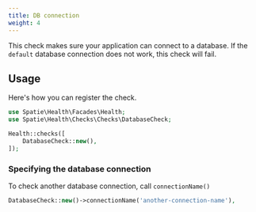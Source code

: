 ```yaml
---
title: DB connection
weight: 4
---
```


This check makes sure your application can connect to a database. If the `default` database connection does not work, this check will fail.

## Usage

Here's how you can register the check.

```php
use Spatie\Health\Facades\Health;
use Spatie\Health\Checks\Checks\DatabaseCheck;

Health::checks([
    DatabaseCheck::new(),
]);
```


### Specifying the database connection

To check another database connection, call `connectionName()`

```php
DatabaseCheck::new()->connectionName('another-connection-name'),
```
